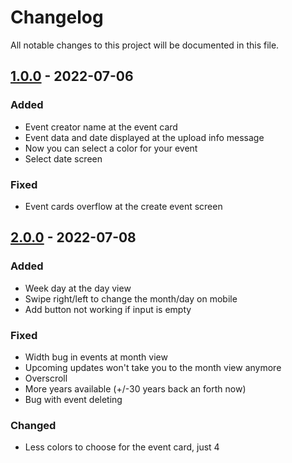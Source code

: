 # Changelog
All notable changes to this project will be documented in this file.

## [1.0.0] - 2022-07-06
### Added
- Event creator name at the event card
- Event data and date displayed at the upload info message
- Now you can select a color for your event
- Select date screen

### Fixed
- Event cards overflow at the create event screen

## [2.0.0] - 2022-07-08
### Added
- Week day at the day view
- Swipe right/left to change the month/day on mobile
- Add button not working if input is empty

### Fixed
- Width bug in events at month view
- Upcoming updates won't take you to the month view anymore
- Overscroll
- More years available (+/-30 years back an forth now)
- Bug with event deleting

### Changed
- Less colors to choose for the event card, just 4

[2.0.0]: https://github.com/stoyechounadan/calendar-wxdc/compare/v1.0...v.2.0
[1.0.0]: https://github.com/stoyechounadan/calendar-wxdc/compare/v1.0...v1.0